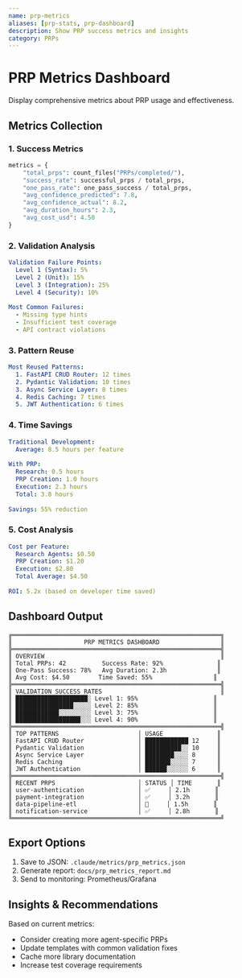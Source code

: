 ```yaml
---
name: prp-metrics
aliases: [prp-stats, prp-dashboard]
description: Show PRP success metrics and insights
category: PRPs
---
```


# PRP Metrics Dashboard

Display comprehensive metrics about PRP usage and effectiveness.

## Metrics Collection

### 1. Success Metrics
```python
metrics = {
    "total_prps": count_files("PRPs/completed/"),
    "success_rate": successful_prps / total_prps,
    "one_pass_rate": one_pass_success / total_prps,
    "avg_confidence_predicted": 7.8,
    "avg_confidence_actual": 8.2,
    "avg_duration_hours": 2.3,
    "avg_cost_usd": 4.50
}
```

### 2. Validation Analysis
```yaml
Validation Failure Points:
  Level 1 (Syntax): 5%
  Level 2 (Unit): 15%
  Level 3 (Integration): 25%
  Level 4 (Security): 10%
  
Most Common Failures:
  - Missing type hints
  - Insufficient test coverage
  - API contract violations
```

### 3. Pattern Reuse
```yaml
Most Reused Patterns:
  1. FastAPI CRUD Router: 12 times
  2. Pydantic Validation: 10 times
  3. Async Service Layer: 8 times
  4. Redis Caching: 7 times
  5. JWT Authentication: 6 times
```

### 4. Time Savings
```yaml
Traditional Development:
  Average: 8.5 hours per feature
  
With PRP:
  Research: 0.5 hours
  PRP Creation: 1.0 hours
  Execution: 2.3 hours
  Total: 3.8 hours
  
Savings: 55% reduction
```

### 5. Cost Analysis
```yaml
Cost per Feature:
  Research Agents: $0.50
  PRP Creation: $1.20
  Execution: $2.80
  Total Average: $4.50
  
ROI: 5.2x (based on developer time saved)
```

## Dashboard Output
```
╔══════════════════════════════════════════════════════════╗
║                    PRP METRICS DASHBOARD                 ║
╠══════════════════════════════════════════════════════════╣
║ OVERVIEW                                                 ║
║ Total PRPs: 42          Success Rate: 92%               ║
║ One-Pass Success: 78%   Avg Duration: 2.3h              ║
║ Avg Cost: $4.50        Time Saved: 55%                 ║
╠══════════════════════════════════════════════════════════╣
║ VALIDATION SUCCESS RATES                                 ║
║ ████████████████████░ Level 1: 95%                     ║
║ ████████████████░░░░░ Level 2: 85%                     ║
║ ████████████░░░░░░░░░ Level 3: 75%                     ║
║ ██████████████████░░░ Level 4: 90%                     ║
╠══════════════════════════════════════════════════════════╣
║ TOP PATTERNS                      │ USAGE               ║
║ FastAPI CRUD Router               │ ████████████ 12     ║
║ Pydantic Validation               │ ██████████░░ 10     ║
║ Async Service Layer               │ ████████░░░░ 8      ║
║ Redis Caching                     │ ███████░░░░░ 7      ║
║ JWT Authentication                │ ██████░░░░░░ 6      ║
╠══════════════════════════════════════════════════════════╣
║ RECENT PRPS                       │ STATUS │ TIME       ║
║ user-authentication               │ ✅     │ 2.1h       ║
║ payment-integration               │ ✅     │ 3.2h       ║
║ data-pipeline-etl                 │ 🔄     │ 1.5h       ║
║ notification-service              │ ✅     │ 2.8h       ║
╚══════════════════════════════════════════════════════════╝
```

## Export Options
1. Save to JSON: `.claude/metrics/prp_metrics.json`
2. Generate report: `docs/prp_metrics_report.md`
3. Send to monitoring: Prometheus/Grafana

## Insights & Recommendations
Based on current metrics:
- Consider creating more agent-specific PRPs
- Update templates with common validation fixes
- Cache more library documentation
- Increase test coverage requirements
